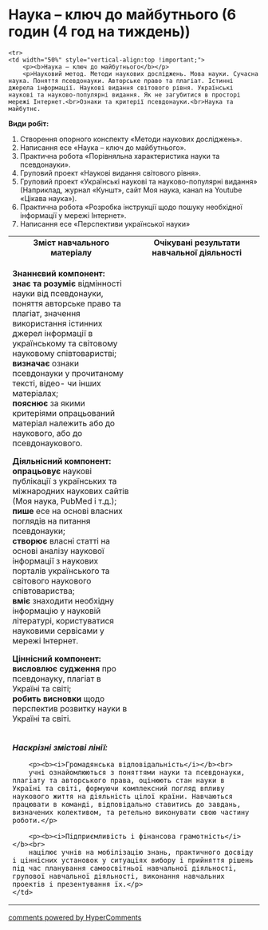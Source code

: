 <div id="hypercomments_widget" class="js-hypercomments-widget invisible"></div>

# Наука – ключ до майбутнього (6 годин (4 год на тиждень))

<table>

  <tr>
    <td width="50%" align="center"><b>Зміст навчального матеріалу</b></td>
    <td width="50%" align="center"><b>Очікувані результати навчальної діяльності</b></td>
  </tr>

    <tr>
    <td width="50%" style="vertical-align:top !important;">
    	<p><b>Наука – ключ до майбутнього</b></p>
    	<p>Науковий метод. Методи наукових досліджень. Мова науки. Сучасна наука. Поняття псевдонауки. Авторське право та плагіат. Істинні джерела інформації. Наукові видання світового рівня. Українські наукові та науково-популярні видання. Як не загубитися в просторі мережі Інтернет.<br>Ознаки та критерії псевдонауки.<br>Наука та майбутнє.
</p>
    	<p><b>Види робіт:</b></p>
    	<p>
    		<ol>
				<li>Створення опорного конспекту «Методи наукових досліджень».</li>
				<li>Написання есе «Наука – ключ до майбутнього».</li>
				<li>Практична робота «Порівняльна характеристика науки та псевдонауки».</li>
				<li>Груповий проект «Наукові видання світового рівня».</li>
				<li>Груповий проект «Українські наукові та науково-популярні видання» (Наприклад, журнал «Куншт», сайт Моя наука, канал на Youtube «Цікава наука»).</li>
				<li>Практична робота «Розробка інструкції щодо пошуку необхідної інформації у мережі Інтернет».</li>
				<li>Написання есе «Перспективи української науки»</li>
    		</ol>
    	</p>
    </td>
    <td width="50%" style="vertical-align:top !important;">
    	<p><b>Знаннєвий компонент:</b><br>
			<b>знає та розуміє</b> відмінності науки від псевдонауки, поняття авторське право та плагіат, значення використання істинних джерел інформації в українському та світовому науковому співтоваристві;<br>
			<b>визначає</b> ознаки псевдонауки у прочитаному тексті, відео- чи інших матеріалах;<br>
			<b>пояснює</b>  за якими критеріями опрацьований матеріал належить або до наукового, або до псевдонаукового.
    	</p>
    	<p><b>Діяльнісний компонент:</b><br>
			<b>опрацьовує</b> наукові публікації з українських та міжнародних наукових сайтів (Моя наука, PubMed і т.д.);<br>
			<b>пише</b> есе на основі власних поглядів на питання псевдонауки;<br>
			<b>створює</b> власні статті на основі аналізу наукової інформації з наукових порталів українського та світового наукового співтовариства;<br>
			<b>вміє</b> знаходити необхідну інформацію у науковій літературі, користуватися науковими сервісами у мережі Інтернет.
    	</p>
    	<p><b>Ціннісний компонент:</b><br>
			<b>висловлює судження</b> про  псевдонауку, плагіат в Україні та світі; <br>
			<b>робить висновки</b> щодо перспектив розвитку науки в Україні та світі.
</p>
    </td>
  </tr>

  <tr>
    <td colspan="2" style="vertical-align:top !important;">
    	<p><b><i>Наскрізні змістові лінії:</i></b></p>

    	<p><b><i>Громадянська відповідальність</i></b><br>
        учні ознайомлюються з поняттями науки та псевдонауки, плагіату та авторського права, оцінюють стан науки в Україні та світі, формуючи комплексний погляд впливу наукового життя на діяльність цілої країни. Навчаються працювати в команді, відповідально ставитись до завдань, визначених колективом, та ретельно виконувати свою частину роботи.</p>

    	<p><b><i>Підприємливість і фінансова грамотність</i></b><br>
        націлює учнів на мобілізацію знань, практичного досвіду і ціннісних установок у ситуаціях вибору і прийняття рішень під час планування самоосвітньої навчальної діяльності, групової навчальної діяльності, виконання навчальних проектів і презентування їх.</p>
    </td>
  </tr>

</table>


<div class="js-hypercomments-container">
<a href="http://hypercomments.com" class="hc-link" title="comments widget">comments powered by HyperComments</a>
</div>
